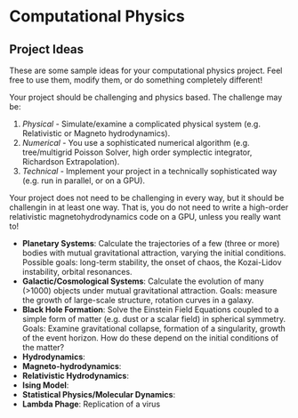 # Computational Physics # 
## Project Ideas ##

These are some sample ideas for your computational physics project. Feel free to use them, modify them, or do something completely different!

Your project should be challenging and physics based. The challenge may be:
1. *Physical* - Simulate/examine a complicated physical system (e.g. Relativistic or Magneto hydrodynamics). 
2. *Numerical* - You use a sophisticated numerical algorithm (e.g. tree/multigrid Poisson Solver, high order symplectic integrator, Richardson Extrapolation).
3. *Technical* - Implement your project in a technically sophisticated way (e.g. run in parallel, or on a GPU).

Your project does not need to be challenging in every way, but it should be challengin in at least one way. That is, you do not need to write a high-order relativistic magnetohydrodynamics code on a GPU, unless you really want to!

* **Planetary Systems**: Calculate the trajectories of a few (three or more) bodies with mutual gravitational attraction, varying the initial conditions. Possible goals: long-term stability, the onset of chaos, the Kozai-Lidov instability, orbital resonances.
* **Galactic/Cosmological Systems**: Calculate the evolution of many (>1000) objects under mutual gravitational attraction. Goals: measure the growth of large-scale structure, rotation curves in a galaxy.
* **Black Hole Formation**: Solve the Einstein Field Equations coupled to a simple form of matter (e.g. dust or a scalar field) in spherical symmetry. Goals: Examine gravitational collapse, formation of a singularity, growth of the event horizon.  How do these depend on the initial conditions of the matter?
* **Hydrodynamics**:
* **Magneto-hydrodynamics**:
* **Relativistic Hydrodynamics**:
* **Ising Model**:
* **Statistical Physics/Molecular Dynamics**:
* **Lambda Phage**: Replication of a virus


